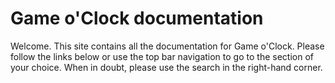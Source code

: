 # Game o'Clock  documentation

Welcome. This site contains all the documentation for Game o'Clock. Please follow the links below or use the top bar navigation to go to the section of your choice. When in doubt, please use the search in the right-hand corner.
